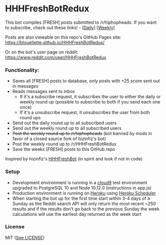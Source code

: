 # HHHFreshBotRedux

This bot compiles [FRESH] posts submitted to /r/hiphopheads. If you want to subscribe, check out these links! - [[Daily](http://www.reddit.com/message/compose/?to=HHHFreshBotRedux&subject=subscribe&message=daily)] [[Weekly](http://www.reddit.com/message/compose/?to=HHHFreshBotRedux&subject=subscribe&message=weekly)]

Posts are also viewable on this repo's GitHub Pages site: https://btouellette.github.io/HHHFreshBotRedux/

Or on the bot's user page on reddit: https://www.reddit.com/user/HHHFreshBotRedux

### Functionality:
* Saves all [FRESH] posts to database, only posts with +25 score sent out in messages
* Reads messages sent to inbox
	* If it's a subscribe request, it subscribes the user to either the daily or weekly round up (possible to subscribe to both if you send each one once)
	* If it's a unsubscribe request, it unsubscribes the user from both round ups
* Send out the daily round up to all subscribed users
* Send out the weekly round up to all subscribed users
* ~~Post the weekly round up to /r/hiphopheads~~ (bot banned by mods in favor of a closed source fork of hizinfiz's bot)
* Post the weekly round up to /r/HHHFreshBotRedux
* Save the weeks [FRESH] posts to this GitHub repo

Inspired by hizinfiz's [HHHFreshBot](https://github.com/hizinfiz/HHHFreshBot) (in spirit and look if not in code)

### Setup

* Development environment is running in a [cloud9](https://c9.io) test environment upgraded to PostgreSQL 10 and Node 10.12.0 (instructions in app.js)
* Production environment is running on [Heroku](heroku.com) using [Heroku Scheduler](https://devcenter.heroku.com/articles/scheduler)
* When starting the bot up for the first time start within 3-4 days of a Sunday as the Reddit search API will only return the most recent ~250 results and if the results don't go back to the previous Sunday the week calculations will use the earliest day returned as the week start

### License

MIT ([See LICENSE](https://github.com/btouellette/HHHFreshBotRedux/blob/master/LICENSE))
